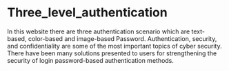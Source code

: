 # Three_level_authentication
In this website there are three authentication scenario which are text- based, color-based and image-based Password. Authentication, security, and confidentiality are some of the most important topics of cyber security. There have been many solutions presented to users for strengthening the security of login password-based authentication methods.
